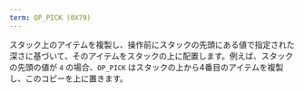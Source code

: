 ```yaml
---
term: OP_PICK (0X79)
---
```


スタック上のアイテムを複製し、操作前にスタックの先頭にある値で指定された深さに基づいて、そのアイテムをスタックの上に配置します。例えば、スタックの先頭の値が `4` の場合、`OP_PICK` はスタックの上から4番目のアイテムを複製し、このコピーを上に置きます。